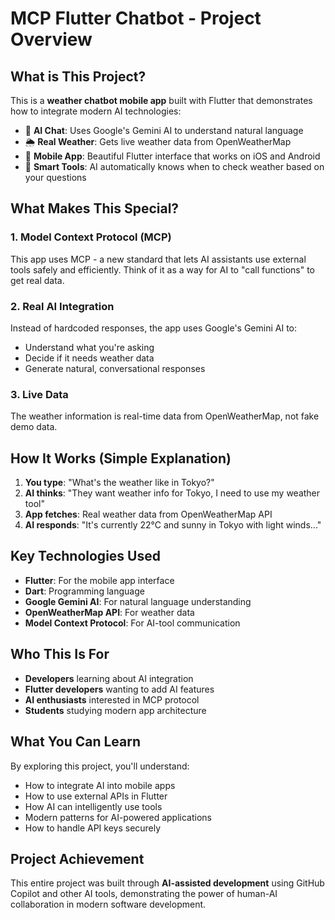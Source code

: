 # MCP Flutter Chatbot - Project Overview

## What is This Project?

This is a **weather chatbot mobile app** built with Flutter that demonstrates how to integrate modern AI technologies:

- 🤖 **AI Chat**: Uses Google's Gemini AI to understand natural language
- 🌦️ **Real Weather**: Gets live weather data from OpenWeatherMap
- 📱 **Mobile App**: Beautiful Flutter interface that works on iOS and Android
- 🔧 **Smart Tools**: AI automatically knows when to check weather based on your questions

## What Makes This Special?

### 1. **Model Context Protocol (MCP)**

This app uses MCP - a new standard that lets AI assistants use external tools safely and efficiently. Think of it as a way for AI to "call functions" to get real data.

### 2. **Real AI Integration**

Instead of hardcoded responses, the app uses Google's Gemini AI to:

- Understand what you're asking
- Decide if it needs weather data
- Generate natural, conversational responses

### 3. **Live Data**

The weather information is real-time data from OpenWeatherMap, not fake demo data.

## How It Works (Simple Explanation)

1. **You type**: "What's the weather like in Tokyo?"
2. **AI thinks**: "They want weather info for Tokyo, I need to use my weather tool"
3. **App fetches**: Real weather data from OpenWeatherMap API
4. **AI responds**: "It's currently 22°C and sunny in Tokyo with light winds..."

## Key Technologies Used

- **Flutter**: For the mobile app interface
- **Dart**: Programming language
- **Google Gemini AI**: For natural language understanding
- **OpenWeatherMap API**: For weather data
- **Model Context Protocol**: For AI-tool communication

## Who This Is For

- **Developers** learning about AI integration
- **Flutter developers** wanting to add AI features
- **AI enthusiasts** interested in MCP protocol
- **Students** studying modern app architecture

## What You Can Learn

By exploring this project, you'll understand:

- How to integrate AI into mobile apps
- How to use external APIs in Flutter
- How AI can intelligently use tools
- Modern patterns for AI-powered applications
- How to handle API keys securely

## Project Achievement

This entire project was built through **AI-assisted development** using GitHub Copilot and other AI tools, demonstrating the power of human-AI collaboration in modern software development.
